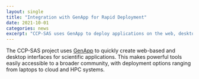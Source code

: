 ```yaml
---
layout: single
title: "Integration with GenApp for Rapid Deployment"
date: 2021-10-01
categories: news
excerpt: "CCP-SAS uses GenApp to deploy applications on the web, desktop, or HPC systems."
---
```


The CCP-SAS project uses [GenApp](https://www.genapp.rocks/) to quickly create web-based and desktop interfaces for scientific applications. This makes powerful tools easily accessible to a broader community, with deployment options ranging from laptops to cloud and HPC systems.

